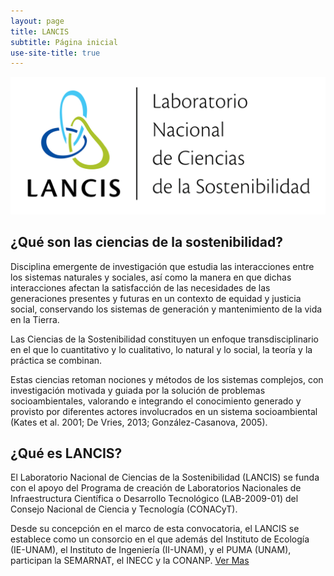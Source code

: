 ```yaml
---
layout: page
title: LANCIS
subtitle: Página inicial
use-site-title: true
---
```



![logo](/assets/I_Logo_pleca_BANNER.png)

## ¿Qué son las ciencias de la sostenibilidad?

Disciplina emergente de investigación que estudia las
interacciones entre los sistemas naturales y sociales, así como
la manera en que dichas interacciones afectan la satisfacción de
las necesidades de las generaciones presentes y futuras en un
contexto de equidad y justicia social, conservando los sistemas
de generación y mantenimiento de la vida en la Tierra.

Las Ciencias de la Sostenibilidad constituyen un enfoque
transdisciplinario en el que lo cuantitativo y lo cualitativo,
lo natural y lo social, la teoría y la práctica se combinan.

Estas ciencias retoman nociones y métodos de los sistemas
complejos, con investigación motivada y guiada por la solución
de problemas socioambientales, valorando e integrando el
conocimiento generado y provisto por diferentes actores
involucrados en un sistema socioambiental (Kates et al. 2001; De
Vries, 2013; González-Casanova, 2005).



## ¿Qué es LANCIS?

El Laboratorio Nacional de Ciencias de la Sostenibilidad
(LANCIS) se funda con el apoyo del Programa de creación de
Laboratorios Nacionales de Infraestructura Científica o
Desarrollo Tecnológico (LAB-2009-01) del Consejo Nacional de
Ciencia y Tecnología (CONACyT).

Desde su concepción en el marco de esta convocatoria, el LANCIS
se establece como un consorcio en el que además del Instituto de
Ecología (IE-UNAM), el Instituto de Ingeniería (II-UNAM), y el PUMA
(UNAM), participan la SEMARNAT, el INECC y la CONANP.
<a href="/01_semblanza/">Ver Mas</a>
